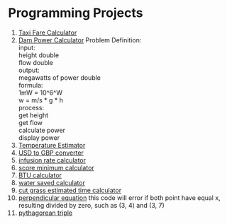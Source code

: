 # Programming Projects

1. [Taxi Fare Calculator](taxiFareCalculator.c)
2. [Dam Power Calculator](damPowerCalc.c)
    Problem Definition:  
        input:  
            height double  
            flow double  
        output:  
            megawatts of power double  
        formula:  
            1mW = 10^6^W  
            w = m/s \* g \* h  
        process:  
            get height  
            get flow  
            calculate power  
            display power  
3. [Temperature Estimator](estimateTemp.c)
4. [USD to GBP converter](usdtogbp.c)
5. [infusion rate calculator](infCalc.c)
6. [score minimum calculator](minScore.c)
7. [BTU calculator](btuCalc.c)
8. [water saved calculator](watersave.c)
9. [cut grass estimated time calculator](cutgrasseta.c)
10. [perpendicular equation](perpindicular.c)
this code will error if both point have equal x, resulting divided by zero, such as (3, 4) and (3, 7)
11. [pythagorean triple](pythagorean_triple.c)
